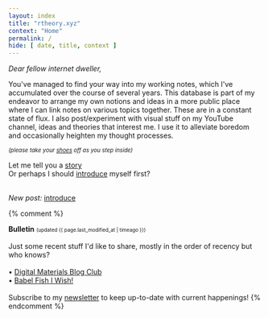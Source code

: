 ```yaml
---
layout: index
title: "rtheory.xyz"
context: "Home"
permalink: /
hide: [ date, title, context ]
---
```


<em>Dear fellow internet dweller,</em><br>

You've managed to find your way into my working notes, which I've accumulated over the course of several years. This database is part of my endeavor to arrange my own notions and ideas in a more public place where I can link notes on various topics together. These are in a constant state of flux. I also post/experiment with visual stuff on my YouTube channel, ideas and theories that interest me. I use it to alleviate boredom and occasionally heighten my thought processes.

<span style="font-size: 0.8em; font-style: italic">(please take your <a href="/doorstep">shoes</a> off as you step inside)</span>

Let me tell you a [story](/stories)<br>
Or perhaps I should [introduce](/intro) myself first?<br><br>

*New post:* [introduce](/intro)


{% comment %}
[^bulletin]:
**Bulletin**
<span class="page-date" style="font-size: 0.7em;">
    (updated {{ page.last_modified_at | timeago }})
</span>
<br><br>
Just some recent stuff I'd like to share, mostly in the order of recency but who knows? <br><br>
• [Digital Materials Blog Club](/writing/digital-materials-blog-club) <span class="new"></span> <br>
• [Babel Fish I Wish!](/writing/babel-fish-I-wish) <br>
<br>
Subscribe to my [newsletter](/newsletter) to keep up-to-date with current happenings!
{% endcomment %}



<style>
    .sidenote-number, .sidenote::before {
        visibility: hidden !important;
        pointer-events: none;
    }
</style>